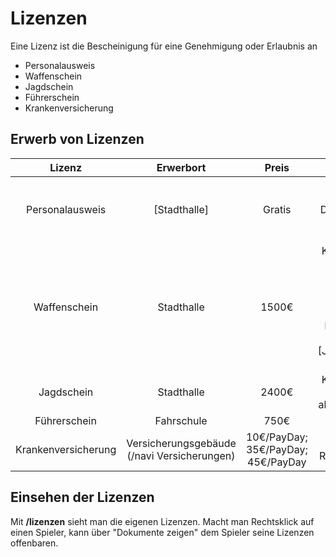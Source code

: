 # Lizenzen 
Eine Lizenz ist die Bescheinigung für eine Genehmigung oder Erlaubnis an 

* Personalausweis
* Waffenschein
* Jagdschein
* Führerschein
* Krankenversicherung

## Erwerb von Lizenzen

| Lizenz | Erwerbort | Preis | Info |
|:-:|:-:|:-:|:-:|
| Personalausweis | [Stadthalle] | Gratis | Kann nur einmal erstellt werden. Danach muss erst ein [Charaktertod] erfolgen. |
| Waffenschein | Stadthalle | 1500€ | Kann bei Missbrauch von der [Polizei] abgenommen oder beschlagnahmt werden. Bei Beschlagnahmung kann dieser für 20€ bei der [Justizvollzugsanstalt] abgeholt werden.|
| Jagdschein | Stadthalle | 2400€ | Kann bei Missbrauch von der Polizei abgenommen werden. |
| Führerschein | Fahrschule | 750€ | 
| Krankenversicherung | Versicherungsgebäude (/navi Versicherungen) | 10€/PayDay; 35€/PayDay; 45€/PayDay | NPC Antonia mit Rechtsklick anklicken. |

## Einsehen der Lizenzen

Mit **/lizenzen** sieht man die eigenen Lizenzen.
Macht man Rechtsklick auf einen Spieler, kann über "Dokumente zeigen" dem Spieler seine Lizenzen offenbaren.

